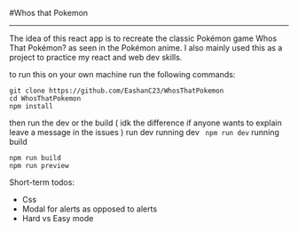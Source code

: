 #Whos that Pokemon

---

The idea of this react app is to recreate the classic Pokémon game Whos That Pokémon? as seen in the Pokémon anime.
I also mainly used this as a project to practice my react and web dev skills.

to run this on your own machine run the following commands: 
```
git clone https://github.com/EashanC23/WhosThatPokemon
cd WhosThatPokemon
npm install
```
then run the dev or the build ( idk the difference if anyone wants to explain leave a message in the issues ) run dev 
running dev 
`` npm run dev``
running build 
``` 
npm run build 
npm run preview 
``` 
Short-term todos:
- Css 
- Modal for alerts as opposed to alerts
- Hard vs Easy mode  

